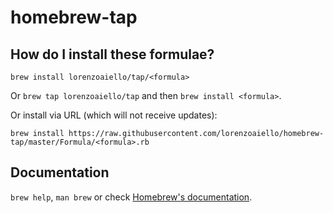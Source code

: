 # homebrew-tap

## How do I install these formulae?
`brew install lorenzoaiello/tap/<formula>`

Or `brew tap lorenzoaiello/tap` and then `brew install <formula>`.

Or install via URL (which will not receive updates):

```
brew install https://raw.githubusercontent.com/lorenzoaiello/homebrew-tap/master/Formula/<formula>.rb
```

## Documentation
`brew help`, `man brew` or check [Homebrew's documentation](https://docs.brew.sh).
